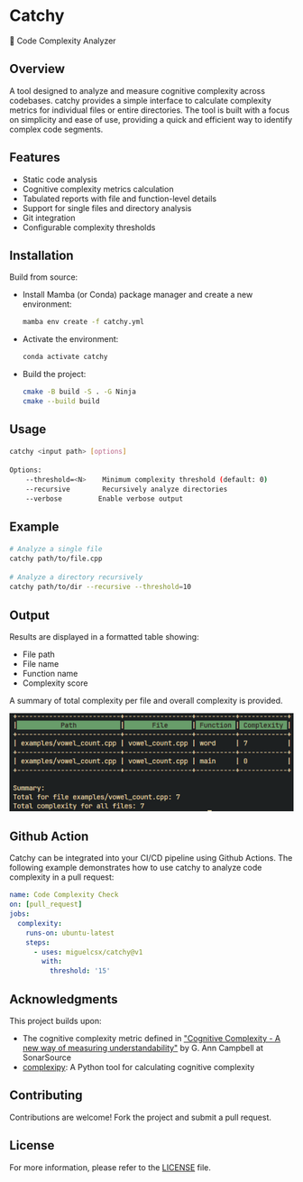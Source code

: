 # Catchy
:postbox: Code Complexity Analyzer

## Overview
A tool designed to analyze and measure cognitive complexity across codebases. catchy provides a simple interface to calculate complexity metrics for individual files or entire directories. The tool is built with a focus on simplicity and ease of use, providing a quick and efficient way to identify complex code segments.

## Features
- Static code analysis
- Cognitive complexity metrics calculation
- Tabulated reports with file and function-level details
- Support for single files and directory analysis
- Git integration
- Configurable complexity thresholds

## Installation
Build from source:

- Install Mamba (or Conda) package manager and create a new environment:
    ```bash
    mamba env create -f catchy.yml
    ```

- Activate the environment:
    ```bash
    conda activate catchy
    ```
- Build the project:
    ```bash
    cmake -B build -S . -G Ninja
    cmake --build build
    ```

## Usage
```bash
catchy <input path> [options]

Options:
    --threshold=<N>    Minimum complexity threshold (default: 0)
    --recursive        Recursively analyze directories
    --verbose         Enable verbose output
```

## Example
```bash
# Analyze a single file
catchy path/to/file.cpp

# Analyze a directory recursively
catchy path/to/dir --recursive --threshold=10
```

## Output
Results are displayed in a formatted table showing:
- File path
- File name
- Function name
- Complexity score

A summary of total complexity per file and overall complexity is provided.

![Sample Output](resources/sample_output.png)

## Github Action

Catchy can be integrated into your CI/CD pipeline using Github Actions. The following example demonstrates how to use catchy to analyze code complexity in a pull request:

```yaml
name: Code Complexity Check
on: [pull_request]
jobs:
  complexity:
    runs-on: ubuntu-latest
    steps:
      - uses: miguelcsx/catchy@v1
        with:
          threshold: '15'
```

## Acknowledgments
This project builds upon:
- The cognitive complexity metric defined in ["Cognitive Complexity - A new way of measuring understandability"](https://www.sonarsource.com/resources/cognitive-complexity/) by G. Ann Campbell at SonarSource
- [complexipy](https://github.com/rohaquinlop/complexipy): A Python tool for calculating cognitive complexity

## Contributing
Contributions are welcome! Fork the project and submit a pull request.

## License
For more information, please refer to the [LICENSE](LICENSE) file.
